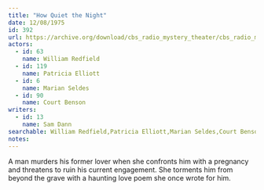 ```yaml
---
title: "How Quiet the Night"
date: 12/08/1975
id: 392
url: https://archive.org/download/cbs_radio_mystery_theater/cbs_radio_mystery_theater-0351-0400.zip/cbs_radio_mystery_theater-0351-0400%2Fcbsrmt_0392_how_quiet_the_night.mp3
actors:  
  - id: 63
    name: William Redfield  
  - id: 119
    name: Patricia Elliott  
  - id: 6
    name: Marian Seldes  
  - id: 90
    name: Court Benson
writers:  
  - id: 13
    name: Sam Dann
searchable: William Redfield,Patricia Elliott,Marian Seldes,Court Benson Sam Dann
notes:  
---
```

A man murders his former lover when she confronts him with a pregnancy and threatens to ruin his current engagement. She torments him from beyond the grave with a haunting love poem she once wrote for him.